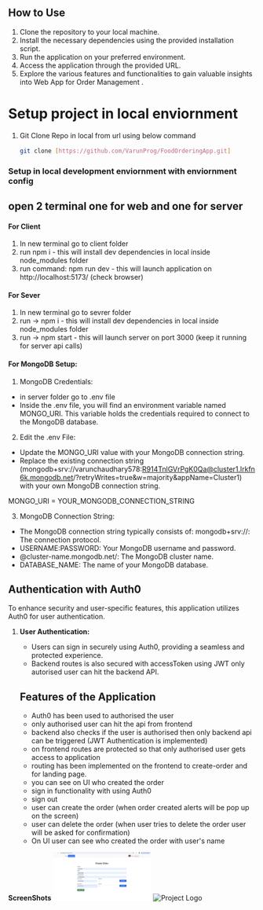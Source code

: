 ## How to Use

1. Clone the repository to your local machine.
2. Install the necessary dependencies using the provided installation script.
3. Run the application on your preferred environment.
4. Access the application through the provided URL.
5. Explore the various features and functionalities to gain valuable insights into Web App for Order Management .

# Setup project in local enviornment
1. Git Clone Repo in local from url using below command
   ```bash
   git clone [https://github.com/VarunProg/FoodOrderingApp.git]
   ```
### Setup in local development enviornment with enviornment config

## open 2 terminal one for web and one for server 

#### For Client 
1. In new terminal go to client folder 
2. run npm i - this will install dev dependencies in local inside node_modules folder
3. run command: npm run dev - this will launch application on http://localhost:5173/ (check browser)

#### For Sever 
1. In new terminal go to sevrer folder 
2. run -> npm i - this will install dev dependencies in local inside node_modules folder
3. run -> npm start - this will launch server on port 3000 (keep it running for server api calls)

#### For MongoDB Setup:
1. MongoDB Credentials:
-  in server folder go to .env file 
- Inside the .env file, you will find an environment variable named MONGO_URI. This variable holds the credentials required to connect to the MongoDB database.

2. Edit the .env File:
-  Update the MONGO_URI value with your MongoDB connection string.
- Replace the existing connection string
 (mongodb+srv://varunchaudhary578:R914TnlGVrPgK0Qa@cluster1.lrkfn6k.mongodb.net/?retryWrites=true&w=majority&appName=Cluster1) with your own MongoDB connection string.

 MONGO_URI = YOUR_MONGODB_CONNECTION_STRING

3. MongoDB Connection String:
-  The MongoDB connection string typically consists of: mongodb+srv://: The connection protocol.
- USERNAME:PASSWORD: Your MongoDB username and password.
-  @cluster-name.mongodb.net/: The MongoDB cluster name.
- DATABASE_NAME: The name of your MongoDB database.

## Authentication with Auth0

To enhance security and user-specific features, this application utilizes Auth0 for user authentication. 

1. **User Authentication:**
   - Users can sign in securely using Auth0, providing a seamless and protected experience.
   - Backend routes is also secured with accessToken using JWT only autorised user can hit the backend API.

   ## Features of the Application
   - Auth0 has been used to authorised the user
   - only authorised user can hit the api from frontend
   - backend also checks if the user is authorised then only backend api can be triggered (JWT Authentication is implemented)
   - on frontend routes are protected so that only authorised user gets access to application
   - routing has been implemented on the frontend to create-order and for landing page.
   - you can see on UI who created the order
   - sign in functionality with using Auth0
   - sign out
   - user can create the order (when order created alerts will be pop up on the screen)
   - user can delete the order (when user tries to delete the order user will be asked for confirmation)
   - On UI user can see who created the order with user's name

**ScreenShots**
   <img src="./client/screenshots/create-order.png" alt="Project Logo" width="200"/>
   <img src="./client/screenshots/createdOrder.png" alt="Project Logo" width="200"/>
